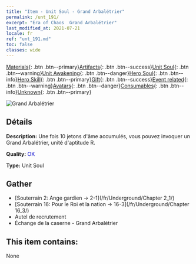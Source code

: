 ```yaml
---
title: "Item - Unit Soul - Grand Arbalétrier"
permalink: /unt_191/
excerpt: "Era of Chaos  Grand Arbalétrier"
last_modified_at: 2021-07-21
locale: fr
ref: "unt_191.md"
toc: false
classes: wide
---
```

 [Materials](/ItemsFR/){: .btn .btn--primary}[Artifacts](/ItemsFR/Artifacts/){: .btn .btn--success}[Unit Soul](/ItemsFR/UnitSoul/){: .btn .btn--warning}[Unit Awakening](/ItemsFR/UnitAwakening/){: .btn .btn--danger}[Hero Soul](/ItemsFR/HeroSoul/){: .btn .btn--info}[Hero Skill](/ItemsFR/HeroSkill/){: .btn .btn--primary}[Gift](/ItemsFR/Gift/){: .btn .btn--success}[Event related](/ItemsFR/Events/){: .btn .btn--warning}[Avatars](/ItemsFR/Avatars/){: .btn .btn--danger}[Consumables](/ItemsFR/Consumables/){: .btn .btn--info}[Unknown](/ItemsFR/Unknown/){: .btn .btn--primary}

 ![Grand Arbalétrier](/images/u/ti_nushou.jpg)

## Détails
 **Description:** Une fois 10 jetons d'âme accumulés, vous pouvez invoquer un Grand Arbalétrier, unité d'aptitude R.

 **Quality:** <span style="color: #0000CD">OK</span>

 **Type:** Unit Soul

## Gather

*    [Souterrain 2: Ange gardien -> 2-1](/fr/Underground/Chapter 2_1/) 
*    [Souterrain 16: Pour le Roi et la nation -> 16-3](/fr/Underground/Chapter 16_3/) 
*    Autel de recrutement 
*    Échange de la caserne - Grand Arbalétrier 

## This item contains:

  None

